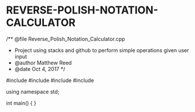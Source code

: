 # REVERSE-POLISH-NOTATION-CALCULATOR
/** @file Reverse_Polish_Notation_Calculator.cpp
 *  Project using stacks and github to perform simple operations given user input
 *  @author Matthew Reed
 *  @date Oct 4, 2017
 */

#include <iostream>
#include <iomanip>
#include <string>
#include <sstream>

using namespace std;

int main()
{
}
